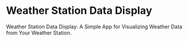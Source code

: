 # Weather Station Data Display
Weather Station Data Display: A Simple App for Visualizing Weather Data from Your Weather Station.

